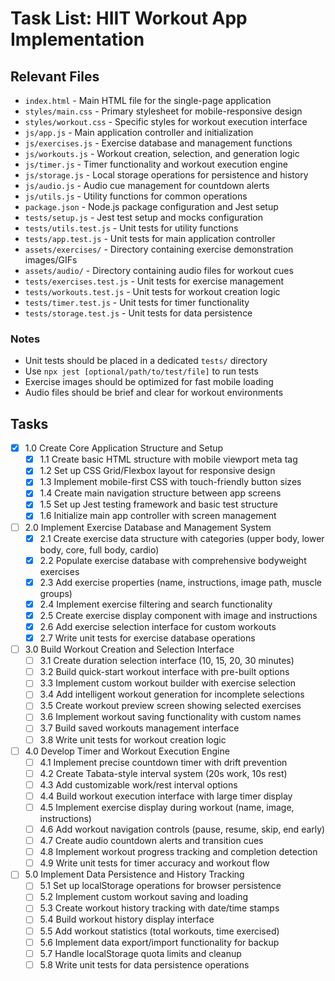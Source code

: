 # Task List: HIIT Workout App Implementation

## Relevant Files

- `index.html` - Main HTML file for the single-page application
- `styles/main.css` - Primary stylesheet for mobile-responsive design
- `styles/workout.css` - Specific styles for workout execution interface
- `js/app.js` - Main application controller and initialization
- `js/exercises.js` - Exercise database and management functions
- `js/workouts.js` - Workout creation, selection, and generation logic
- `js/timer.js` - Timer functionality and workout execution engine
- `js/storage.js` - Local storage operations for persistence and history
- `js/audio.js` - Audio cue management for countdown alerts
- `js/utils.js` - Utility functions for common operations
- `package.json` - Node.js package configuration and Jest setup
- `tests/setup.js` - Jest test setup and mocks configuration
- `tests/utils.test.js` - Unit tests for utility functions
- `tests/app.test.js` - Unit tests for main application controller
- `assets/exercises/` - Directory containing exercise demonstration images/GIFs
- `assets/audio/` - Directory containing audio files for workout cues
- `tests/exercises.test.js` - Unit tests for exercise management
- `tests/workouts.test.js` - Unit tests for workout creation logic
- `tests/timer.test.js` - Unit tests for timer functionality
- `tests/storage.test.js` - Unit tests for data persistence

### Notes

- Unit tests should be placed in a dedicated `tests/` directory
- Use `npx jest [optional/path/to/test/file]` to run tests
- Exercise images should be optimized for fast mobile loading
- Audio files should be brief and clear for workout environments

## Tasks

- [x] 1.0 Create Core Application Structure and Setup
  - [x] 1.1 Create basic HTML structure with mobile viewport meta tag
  - [x] 1.2 Set up CSS Grid/Flexbox layout for responsive design
  - [x] 1.3 Implement mobile-first CSS with touch-friendly button sizes
  - [x] 1.4 Create main navigation structure between app screens
  - [x] 1.5 Set up Jest testing framework and basic test structure
  - [x] 1.6 Initialize main app controller with screen management

- [ ] 2.0 Implement Exercise Database and Management System
  - [x] 2.1 Create exercise data structure with categories (upper body, lower body, core, full body, cardio)
  - [x] 2.2 Populate exercise database with comprehensive bodyweight exercises
  - [x] 2.3 Add exercise properties (name, instructions, image path, muscle groups)
  - [x] 2.4 Implement exercise filtering and search functionality
  - [x] 2.5 Create exercise display component with image and instructions
  - [x] 2.6 Add exercise selection interface for custom workouts
  - [x] 2.7 Write unit tests for exercise database operations

- [ ] 3.0 Build Workout Creation and Selection Interface
  - [ ] 3.1 Create duration selection interface (10, 15, 20, 30 minutes)
  - [ ] 3.2 Build quick-start workout interface with pre-built options
  - [ ] 3.3 Implement custom workout builder with exercise selection
  - [ ] 3.4 Add intelligent workout generation for incomplete selections
  - [ ] 3.5 Create workout preview screen showing selected exercises
  - [ ] 3.6 Implement workout saving functionality with custom names
  - [ ] 3.7 Build saved workouts management interface
  - [ ] 3.8 Write unit tests for workout creation logic

- [ ] 4.0 Develop Timer and Workout Execution Engine
  - [ ] 4.1 Implement precise countdown timer with drift prevention
  - [ ] 4.2 Create Tabata-style interval system (20s work, 10s rest)
  - [ ] 4.3 Add customizable work/rest interval options
  - [ ] 4.4 Build workout execution interface with large timer display
  - [ ] 4.5 Implement exercise display during workout (name, image, instructions)
  - [ ] 4.6 Add workout navigation controls (pause, resume, skip, end early)
  - [ ] 4.7 Create audio countdown alerts and transition cues
  - [ ] 4.8 Implement workout progress tracking and completion detection
  - [ ] 4.9 Write unit tests for timer accuracy and workout flow

- [ ] 5.0 Implement Data Persistence and History Tracking
  - [ ] 5.1 Set up localStorage operations for browser persistence
  - [ ] 5.2 Implement custom workout saving and loading
  - [ ] 5.3 Create workout history tracking with date/time stamps
  - [ ] 5.4 Build workout history display interface
  - [ ] 5.5 Add workout statistics (total workouts, time exercised)
  - [ ] 5.6 Implement data export/import functionality for backup
  - [ ] 5.7 Handle localStorage quota limits and cleanup
  - [ ] 5.8 Write unit tests for data persistence operations